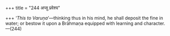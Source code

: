 +++
title = "244 अप्सु प्रवेश्य"

+++
‘*This to Varuṇa*’—thinking thus in his mind, he shall deposit the fine
in water; or bestow it upon a Brāhmaṇa equipped with learning and
character.—(244)


